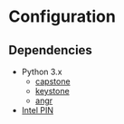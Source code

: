 # Configuration

## Dependencies

* Python 3.x&#x20;
  * [capstone](https://github.com/aquynh/capstone)
  * [keystone](https://github.com/keystone-engine/keystone)
  * [angr](https://github.com/angr/angr)
* [Intel PIN](https://www.intel.com/content/www/us/en/developer/articles/tool/pin-a-binary-instrumentation-tool-downloads.html)

